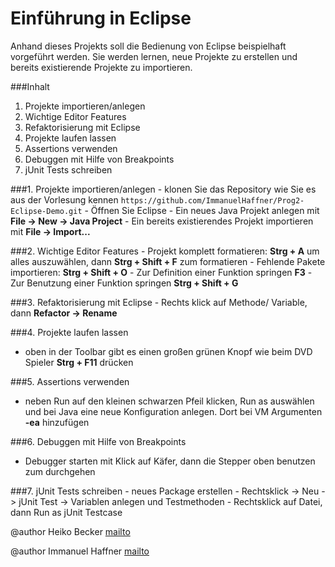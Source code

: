 Einführung in Eclipse
===

Anhand dieses Projekts soll die Bedienung von Eclipse beispielhaft vorgeführt
werden.  Sie werden lernen, neue Projekte zu erstellen und bereits existierende
Projekte zu importieren. 

###Inhalt

1. Projekte importieren/anlegen
2. Wichtige Editor Features
3. Refaktorisierung mit Eclipse
4. Projekte laufen lassen
5. Assertions verwenden
6. Debuggen mit Hilfe von Breakpoints
7. jUnit Tests schreiben


###1. Projekte importieren/anlegen
	- klonen Sie das Repository wie Sie es aus der Vorlesung kennen
    ```
    https://github.com/ImmanuelHaffner/Prog2-Eclipse-Demo.git
    ```
	- Öffnen Sie Eclipse
	- Ein neues Java Projekt anlegen mit **File -> New -> Java Project**
	- Ein bereits existierendes Projekt importieren mit **File -> Import...**

###2. Wichtige Editor Features
	- Projekt komplett formatieren: **Strg + A** um alles auszuwählen, dann
    **Strg + Shift + F** zum formatieren
	- Fehlende Pakete importieren: **Strg + Shift + O**
	- Zur Definition einer Funktion springen **F3**
	- Zur Benutzung einer Funktion springen **Strg + Shift + G**

###3. Refaktorisierung mit Eclipse
	- Rechts klick auf Methode/ Variable, dann **Refactor -> Rename**

###4. Projekte laufen lassen
  - oben in der Toolbar gibt es einen großen grünen Knopf wie beim DVD Spieler
  **Strg + F11** drücken

###5. Assertions verwenden
  - neben Run auf den kleinen schwarzen Pfeil klicken, Run as auswählen und bei
    Java eine neue Konfiguration anlegen. Dort bei VM Argumenten
  **-ea** hinzufügen

###6. Debuggen mit Hilfe von Breakpoints
  - Debugger starten mit Klick auf Käfer, dann die Stepper oben benutzen zum
    durchgehen

###7. jUnit Tests schreiben
	- neues Package erstellen
	- Rechtsklick -> Neu -> jUnit Test -> Variablen anlegen und Testmethoden
	- Rechtsklick auf Datei, dann Run as jUnit Testcase


@author Heiko Becker [mailto](heikobecker92@gmail.com)

@author Immanuel Haffner [mailto](haffner@cs.uni-saarland.de)
